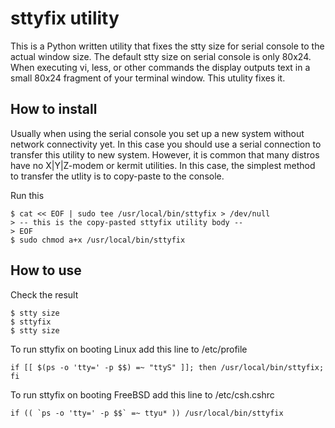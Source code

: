 # sttyfix utility

This is a Python written utility that fixes the stty size for serial console to
the actual window size. The default stty size on serial console is only 80x24.
When executing vi, less, or other commands the display outputs text in a small
80x24 fragment of your terminal window. This utulity fixes it.

## How to install

Usually when using the serial console you set up a new system without network
connectivity yet.  In this case you should use a serial connection to transfer
this utility to new system.  However, it is common that many distros have no
X|Y|Z-modem or kermit utilities. In this case, the simplest method to transfer
the utlity is to copy-paste to the console.

Run this

	$ cat << EOF | sudo tee /usr/local/bin/sttyfix > /dev/null
	> -- this is the copy-pasted sttyfix utility body --
	> EOF
	$ sudo chmod a+x /usr/local/bin/sttyfix

## How to use

Check the result

	$ stty size
	$ sttyfix
	$ stty size

To run sttyfix on booting Linux add this line to /etc/profile

	if [[ $(ps -o 'tty=' -p $$) =~ "ttyS" ]]; then /usr/local/bin/sttyfix; fi

To run sttyfix on booting FreeBSD add this line to /etc/csh.cshrc

	if (( `ps -o 'tty=' -p $$` =~ ttyu* )) /usr/local/bin/sttyfix
